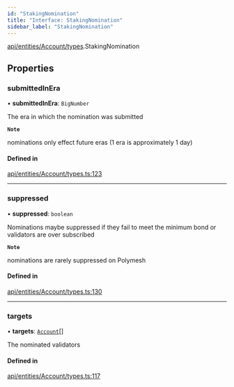 ```yaml
---
id: "StakingNomination"
title: "Interface: StakingNomination"
sidebar_label: "StakingNomination"
---
```


[api/entities/Account/types](../../../../../../modules/API/Entities/Account/Types/Types.md).StakingNomination

## Properties

### submittedInEra

• **submittedInEra**: `BigNumber`

The era in which the nomination was submitted

**`Note`**

nominations only effect future eras (1 era is approximately 1 day)

#### Defined in

[api/entities/Account/types.ts:123](https://github.com/PolymeshAssociation/polymesh-sdk/blob/fbf6882d0/src/api/entities/Account/types.ts#L123)

___

### suppressed

• **suppressed**: `boolean`

Nominations maybe suppressed if they fail to meet the minimum bond or validators are over subscribed

**`Note`**

nominations are rarely suppressed on Polymesh

#### Defined in

[api/entities/Account/types.ts:130](https://github.com/PolymeshAssociation/polymesh-sdk/blob/fbf6882d0/src/api/entities/Account/types.ts#L130)

___

### targets

• **targets**: [`Account`](../../../../../../classes/API/Entities/Account/Account.md)[]

The nominated validators

#### Defined in

[api/entities/Account/types.ts:117](https://github.com/PolymeshAssociation/polymesh-sdk/blob/fbf6882d0/src/api/entities/Account/types.ts#L117)

